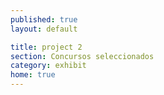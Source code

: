 ```yaml
---
published: true
layout: default

title: project 2
section: Concursos seleccionados
category: exhibit
home: true
---
```


